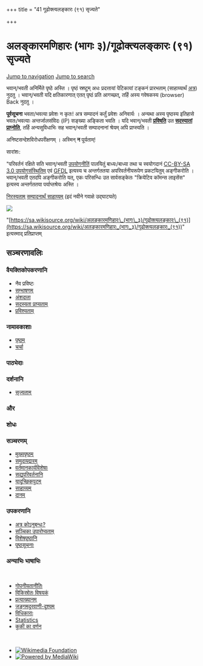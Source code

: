 +++
title = "41 गूढोक्त्यलङ्कारः (९१) सृज्यते"

+++


# अलङ्कारमणिहारः (भागः ३)/गूढोक्त्यलङ्कारः (९१) सृज्यते

[Jump to navigation](#mw-head) [Jump to search](#searchInput)

भवान्/भवती अनिर्मिते पृष्ठे अस्ति । पृष्ठं स्रष्टुम् अधः प्रदत्तायां
पेटिकायां टङ्कनं प्रारभताम् (साहाय्यार्थं
[अत्र](https://www.mediawiki.org/wiki/Special:MyLanguage/Help:Contents))
नुदतु । भवान्/भवती यदि क्षतिकारणात् एतत् पृष्ठं प्रति आगच्छत्, तर्हि
अस्य गवेषकस्य (browser) Back नुदतु ।

**पूर्वसूचना** भवता/भवत्या प्रवेशः न कृतः! अत्र सम्पादनं कर्तुं प्रवेशः
अनिवार्यः । अन्यथा अस्य पृष्ठस्य इतिहासे भवतः/भवत्याः अन्तर्जालसंविदः
(IP) सङ्ख्या अङ्किता भवति । यदि भवान्/भवती
**[प्रविषति](https://sa.wikisource.org/w/index.php?title=%E0%A4%B5%E0%A4%BF%E0%A4%B6%E0%A5%87%E0%A4%B7%E0%A4%83:%E0%A4%B8%E0%A4%A6%E0%A4%B8%E0%A5%8D%E0%A4%AF%E0%A4%AA%E0%A5%8D%E0%A4%B0%E0%A4%B5%E0%A5%87%E0%A4%B6%E0%A4%83&returnto=%E0%A4%85%E0%A4%B2%E0%A4%99%E0%A5%8D%E0%A4%95%E0%A4%BE%E0%A4%B0%E0%A4%AE%E0%A4%A3%E0%A4%BF%E0%A4%B9%E0%A4%BE%E0%A4%B0%E0%A4%83_%28%E0%A4%AD%E0%A4%BE%E0%A4%97%E0%A4%83_%E0%A5%A9%29%2F%E0%A4%97%E0%A5%82%E0%A4%A2%E0%A5%8B%E0%A4%95%E0%A5%8D%E0%A4%A4%E0%A5%8D%E0%A4%AF%E0%A4%B2%E0%A4%99%E0%A5%8D%E0%A4%95%E0%A4%BE%E0%A4%B0%E0%A4%83_%28%E0%A5%AF%E0%A5%A7%29&returntoquery=action%3Dedit%26redlink%3D1)**
उत **[सदस्यातां
प्राप्नोति](https://sa.wikisource.org/w/index.php?title=%E0%A4%B5%E0%A4%BF%E0%A4%B6%E0%A5%87%E0%A4%B7%E0%A4%83:%E0%A4%B2%E0%A5%87%E0%A4%96%E0%A4%BE_%E0%A4%B8%E0%A5%83%E0%A4%9C%E0%A5%8D%E0%A4%AF%E0%A4%A4%E0%A4%BE%E0%A4%AE%E0%A5%8D&returnto=%E0%A4%85%E0%A4%B2%E0%A4%99%E0%A5%8D%E0%A4%95%E0%A4%BE%E0%A4%B0%E0%A4%AE%E0%A4%A3%E0%A4%BF%E0%A4%B9%E0%A4%BE%E0%A4%B0%E0%A4%83_%28%E0%A4%AD%E0%A4%BE%E0%A4%97%E0%A4%83_%E0%A5%A9%29%2F%E0%A4%97%E0%A5%82%E0%A4%A2%E0%A5%8B%E0%A4%95%E0%A5%8D%E0%A4%A4%E0%A5%8D%E0%A4%AF%E0%A4%B2%E0%A4%99%E0%A5%8D%E0%A4%95%E0%A4%BE%E0%A4%B0%E0%A4%83_%28%E0%A5%AF%E0%A5%A7%29&returntoquery=action%3Dedit%26redlink%3D1)**,
तर्हि अन्यसुविधाभिः सह भवान्/भवती सम्पादनानां श्रेयम् अपि प्राप्स्यति ।

अनिष्टसन्देशविरोधपरीक्षणम् । अस्मिन् **न** पूर्यताम्!

सारांशः:

"परिवर्तनं रक्षिते सति भवान्/भवती
[उपयोगनीतिं](https://foundation.wikimedia.org/wiki/Special:MyLanguage/Terms_of_Use)
पालयितुं बाध्यः/बाध्या तथा च स्वयोगदानं [CC-BY-SA 3.0
उपयोगसंस्थितिम्](https://en.wikipedia.org/wiki/Wikipedia:Text_of_Creative_Commons_Attribution-ShareAlike_3.0_Unported_License)
एवं
[GFDL](https://en.wikipedia.org/wiki/Wikipedia:Text_of_the_GNU_Free_Documentation_License)
इत्यस्य च अन्तर्गततया अपरिवर्तनीयरूपेण प्रकटयितुम् अङ्गीकरोति ।
भवान्/भवती एतदपि अङ्गीकरोति यत्, एकः परिसन्धिः उत सार्वसङ्केतः
"क्रियेटिव कॉमन्स लाइसेंस" इत्यस्य अन्तर्गततया पर्याप्तश्रेयः अस्ति ।

[निरस्यताम्](/wiki/%E0%A4%85%E0%A4%B2%E0%A4%99%E0%A5%8D%E0%A4%95%E0%A4%BE%E0%A4%B0%E0%A4%AE%E0%A4%A3%E0%A4%BF%E0%A4%B9%E0%A4%BE%E0%A4%B0%E0%A4%83_(%E0%A4%AD%E0%A4%BE%E0%A4%97%E0%A4%83_%E0%A5%A9)/%E0%A4%97%E0%A5%82%E0%A4%A2%E0%A5%8B%E0%A4%95%E0%A5%8D%E0%A4%A4%E0%A5%8D%E0%A4%AF%E0%A4%B2%E0%A4%99%E0%A5%8D%E0%A4%95%E0%A4%BE%E0%A4%B0%E0%A4%83_(%E0%A5%AF%E0%A5%A7))
[सम्पादनार्थं
साहाय्यम्](https://www.mediawiki.org/wiki/Special:MyLanguage/Help:Editing_pages)
(इदं नवीने गवाक्षे उद्घाट्यते)

![](//sa.wikisource.org/wiki/Special:CentralAutoLogin/start?type=1x1)

"[https://sa.wikisource.org/wiki/अलङ्कारमणिहारः\_(भागः\_३)/गूढोक्त्यलङ्कारः\_(९१)](https://sa.wikisource.org/wiki/अलङ्कारमणिहारः_(भागः_३)/गूढोक्त्यलङ्कारः_(९१))"
इत्यस्माद् प्रतिप्राप्तम्

## सञ्चरणावलिः

### वैयक्तिकोपकरणानि

- नैव प्रविष्टः
- [सम्भाषणम्](/wiki/%E0%A4%B5%E0%A4%BF%E0%A4%B6%E0%A5%87%E0%A4%B7%E0%A4%83:%E0%A4%AE%E0%A4%AE_%E0%A4%B8%E0%A4%AE%E0%A5%8D%E0%A4%AD%E0%A4%BE%E0%A4%B7%E0%A4%A3%E0%A4%AE%E0%A5%8D "एतस्मात् ऐपिसङ्केतात् सम्पादनस्य परिचर्चा । [n]")
- [अंशदाता](/wiki/%E0%A4%B5%E0%A4%BF%E0%A4%B6%E0%A5%87%E0%A4%B7%E0%A4%83:%E0%A4%AE%E0%A4%AE_%E0%A4%AF%E0%A5%8B%E0%A4%97%E0%A4%A6%E0%A4%BE%E0%A4%A8%E0%A4%BE%E0%A4%A8%E0%A4%BF "इस आईपी पते से सम्पादन की सूची [y]")
- [सदस्यता
प्राप्यताम्](/w/index.php?title=%E0%A4%B5%E0%A4%BF%E0%A4%B6%E0%A5%87%E0%A4%B7%E0%A4%83:%E0%A4%B2%E0%A5%87%E0%A4%96%E0%A4%BE_%E0%A4%B8%E0%A5%83%E0%A4%9C%E0%A5%8D%E0%A4%AF%E0%A4%A4%E0%A4%BE%E0%A4%AE%E0%A5%8D&returnto=%E0%A4%85%E0%A4%B2%E0%A4%99%E0%A5%8D%E0%A4%95%E0%A4%BE%E0%A4%B0%E0%A4%AE%E0%A4%A3%E0%A4%BF%E0%A4%B9%E0%A4%BE%E0%A4%B0%E0%A4%83+%28%E0%A4%AD%E0%A4%BE%E0%A4%97%E0%A4%83+%E0%A5%A9%29%2F%E0%A4%97%E0%A5%82%E0%A4%A2%E0%A5%8B%E0%A4%95%E0%A5%8D%E0%A4%A4%E0%A5%8D%E0%A4%AF%E0%A4%B2%E0%A4%99%E0%A5%8D%E0%A4%95%E0%A4%BE%E0%A4%B0%E0%A4%83+%28%E0%A5%AF%E0%A5%A7%29&returntoquery=action%3Dedit%26redlink%3D1 "नूतनसदस्यतां प्राप्य प्रविश्यताम् इति सूच्यते किन्तु न एतद् अनिवार्यम्")
- [प्रविश्यताम्](/w/index.php?title=%E0%A4%B5%E0%A4%BF%E0%A4%B6%E0%A5%87%E0%A4%B7%E0%A4%83:%E0%A4%B8%E0%A4%A6%E0%A4%B8%E0%A5%8D%E0%A4%AF%E0%A4%AA%E0%A5%8D%E0%A4%B0%E0%A4%B5%E0%A5%87%E0%A4%B6%E0%A4%83&returnto=%E0%A4%85%E0%A4%B2%E0%A4%99%E0%A5%8D%E0%A4%95%E0%A4%BE%E0%A4%B0%E0%A4%AE%E0%A4%A3%E0%A4%BF%E0%A4%B9%E0%A4%BE%E0%A4%B0%E0%A4%83+%28%E0%A4%AD%E0%A4%BE%E0%A4%97%E0%A4%83+%E0%A5%A9%29%2F%E0%A4%97%E0%A5%82%E0%A4%A2%E0%A5%8B%E0%A4%95%E0%A5%8D%E0%A4%A4%E0%A5%8D%E0%A4%AF%E0%A4%B2%E0%A4%99%E0%A5%8D%E0%A4%95%E0%A4%BE%E0%A4%B0%E0%A4%83+%28%E0%A5%AF%E0%A5%A7%29&returntoquery=action%3Dedit%26redlink%3D1 "प्रवेशाय प्रोत्सहामहे । परन्तु प्रवेशः अनिवार्यः नास्ति । [o]")

### नामावकाशाः

- [पृष्ठम्](/w/index.php?title=%E0%A4%85%E0%A4%B2%E0%A4%99%E0%A5%8D%E0%A4%95%E0%A4%BE%E0%A4%B0%E0%A4%AE%E0%A4%A3%E0%A4%BF%E0%A4%B9%E0%A4%BE%E0%A4%B0%E0%A4%83_(%E0%A4%AD%E0%A4%BE%E0%A4%97%E0%A4%83_%E0%A5%A9)/%E0%A4%97%E0%A5%82%E0%A4%A2%E0%A5%8B%E0%A4%95%E0%A5%8D%E0%A4%A4%E0%A5%8D%E0%A4%AF%E0%A4%B2%E0%A4%99%E0%A5%8D%E0%A4%95%E0%A4%BE%E0%A4%B0%E0%A4%83_(%E0%A5%AF%E0%A5%A7)&action=edit&redlink=1 "विषययुक्तं पृष्ठं पश्यतु (पृष्ठं न विद्यते) [c]")
- [चर्चा](/w/index.php?title=%E0%A4%B8%E0%A4%AE%E0%A5%8D%E0%A4%AD%E0%A4%BE%E0%A4%B7%E0%A4%A3%E0%A4%AE%E0%A5%8D:%E0%A4%85%E0%A4%B2%E0%A4%99%E0%A5%8D%E0%A4%95%E0%A4%BE%E0%A4%B0%E0%A4%AE%E0%A4%A3%E0%A4%BF%E0%A4%B9%E0%A4%BE%E0%A4%B0%E0%A4%83_(%E0%A4%AD%E0%A4%BE%E0%A4%97%E0%A4%83_%E0%A5%A9)/%E0%A4%97%E0%A5%82%E0%A4%A2%E0%A5%8B%E0%A4%95%E0%A5%8D%E0%A4%A4%E0%A5%8D%E0%A4%AF%E0%A4%B2%E0%A4%99%E0%A5%8D%E0%A4%95%E0%A4%BE%E0%A4%B0%E0%A4%83_(%E0%A5%AF%E0%A5%A7)&action=edit&redlink=1 "विषयसहितानां पृष्ठानां सम्भाषणम् (पृष्ठं न विद्यते) [t]")

### पाठभेदाः

### दर्शनानि

- [सृज्यताम्](/w/index.php?title=%E0%A4%85%E0%A4%B2%E0%A4%99%E0%A5%8D%E0%A4%95%E0%A4%BE%E0%A4%B0%E0%A4%AE%E0%A4%A3%E0%A4%BF%E0%A4%B9%E0%A4%BE%E0%A4%B0%E0%A4%83_(%E0%A4%AD%E0%A4%BE%E0%A4%97%E0%A4%83_%E0%A5%A9)/%E0%A4%97%E0%A5%82%E0%A4%A2%E0%A5%8B%E0%A4%95%E0%A5%8D%E0%A4%A4%E0%A5%8D%E0%A4%AF%E0%A4%B2%E0%A4%99%E0%A5%8D%E0%A4%95%E0%A4%BE%E0%A4%B0%E0%A4%83_(%E0%A5%AF%E0%A5%A7)&action=edit "इदं पृष्ठं सम्पाद्यताम्")

### और

### शोधः

[](/wiki/%E0%A4%AE%E0%A5%81%E0%A4%96%E0%A5%8D%E0%A4%AF%E0%A4%AA%E0%A5%83%E0%A4%B7%E0%A5%8D%E0%A4%A0%E0%A4%AE%E0%A5%8D "मुख्यपृष्ठं गम्यताम्")

### सञ्चरणम्

- [मुख्यपृष्ठम्](/wiki/%E0%A4%AE%E0%A5%81%E0%A4%96%E0%A5%8D%E0%A4%AF%E0%A4%AA%E0%A5%83%E0%A4%B7%E0%A5%8D%E0%A4%A0%E0%A4%AE%E0%A5%8D "मुख्यपृष्ठं गम्यताम् [z]")
- [समुदायद्वारम्](/wiki/%E0%A4%B5%E0%A4%BF%E0%A4%95%E0%A4%BF%E0%A4%B8%E0%A5%8D%E0%A4%B0%E0%A5%8B%E0%A4%A4%E0%A4%83:%E0%A4%B8%E0%A4%AE%E0%A5%81%E0%A4%A6%E0%A4%BE%E0%A4%AF%E0%A4%A6%E0%A5%8D%E0%A4%B5%E0%A4%BE%E0%A4%B0%E0%A4%AE%E0%A5%8D "त्वया प्रकल्पविषये किं कर्तुं शक्यते, कुतः साहाय्यं प्राप्तव्यम्")
- [वर्तमानकार्यविशेषाः](/wiki/%E0%A4%B5%E0%A4%BF%E0%A4%95%E0%A4%BF%E0%A4%B8%E0%A5%8D%E0%A4%B0%E0%A5%8B%E0%A4%A4%E0%A4%83:%E0%A4%B5%E0%A4%B0%E0%A5%8D%E0%A4%A4%E0%A4%AE%E0%A4%BE%E0%A4%A8%E0%A4%95%E0%A4%BE%E0%A4%B0%E0%A5%8D%E0%A4%AF%E0%A4%B5%E0%A4%BF%E0%A4%B6%E0%A5%87%E0%A4%B7%E0%A4%BE%E0%A4%83 "वर्तमानप्रसङ्गानां पृष्ठभूमिका प्राप्यताम्")
- [सद्यपरिवर्तनानि](/wiki/%E0%A4%B5%E0%A4%BF%E0%A4%B6%E0%A5%87%E0%A4%B7%E0%A4%83:%E0%A4%A8%E0%A5%82%E0%A4%A4%E0%A4%A8%E0%A4%AA%E0%A4%B0%E0%A4%BF%E0%A4%B5%E0%A4%B0%E0%A5%8D%E0%A4%A4%E0%A4%A8%E0%A4%BE%E0%A4%A8%E0%A4%BF "नूतनपरिवर्तनानाम् आवलिः [r]")
- [यादृच्छिकपुटम्](/wiki/%E0%A4%B5%E0%A4%BF%E0%A4%B6%E0%A5%87%E0%A4%B7%E0%A4%83:%E0%A4%AF%E0%A4%BE%E0%A4%A6%E0%A5%83%E0%A4%9A%E0%A5%8D%E0%A4%9B%E0%A4%BF%E0%A4%95%E0%A4%AA%E0%A5%83%E0%A4%B7%E0%A5%8D%E0%A4%A0%E0%A4%AE%E0%A5%8D "यादृच्छिकं पृष्ठं दर्श्यताम् [x]")
- [साहाय्यम्](https://www.mediawiki.org/wiki/Special:MyLanguage/Help:Contents "अन्वेषणस्थलम्")
- [दानम्](//donate.wikimedia.org/wiki/Special:FundraiserRedirector?utm_source=donate&utm_medium=sidebar&utm_campaign=C13_sa.wikisource.org&uselang=sa "साहाय्यं क्रियताम्")

### उपकरणानि

- [अत्र
कोऽनुबन्धः?](/wiki/%E0%A4%B5%E0%A4%BF%E0%A4%B6%E0%A5%87%E0%A4%B7%E0%A4%83:%E0%A4%95%E0%A4%BF%E0%A4%AE%E0%A4%A4%E0%A5%8D%E0%A4%B0_%E0%A4%B8%E0%A4%81%E0%A4%B2%E0%A5%8D%E0%A4%B2%E0%A4%97%E0%A5%8D%E0%A4%A8%E0%A4%AE%E0%A5%8D/%E0%A4%85%E0%A4%B2%E0%A4%99%E0%A5%8D%E0%A4%95%E0%A4%BE%E0%A4%B0%E0%A4%AE%E0%A4%A3%E0%A4%BF%E0%A4%B9%E0%A4%BE%E0%A4%B0%E0%A4%83_(%E0%A4%AD%E0%A4%BE%E0%A4%97%E0%A4%83_%E0%A5%A9)/%E0%A4%97%E0%A5%82%E0%A4%A2%E0%A5%8B%E0%A4%95%E0%A5%8D%E0%A4%A4%E0%A5%8D%E0%A4%AF%E0%A4%B2%E0%A4%99%E0%A5%8D%E0%A4%95%E0%A4%BE%E0%A4%B0%E0%A4%83_(%E0%A5%AF%E0%A5%A7) "अत्र सम्बद्धानां सर्वेषां विकिपृष्ठानाम् आवलिः [j]")
- [सञ्चिका
उपारोप्यताम्](//commons.wikimedia.org/wiki/Special:UploadWizard?uselang=sa "सञ्चिकाः उपारोप्यन्ताम् [u]")
- [विशेषपृष्ठानि](/wiki/%E0%A4%B5%E0%A4%BF%E0%A4%B6%E0%A5%87%E0%A4%B7%E0%A4%83:%E0%A4%B5%E0%A4%BF%E0%A4%B6%E0%A5%87%E0%A4%B7%E0%A4%AA%E0%A5%83%E0%A4%B7%E0%A5%8D%E0%A4%A0%E0%A4%BE%E0%A4%A8%E0%A4%BF "सर्वेषां विशेषपृष्ठानाम् आवलिः [q]")
- [पृष्ठसूचनाः](/w/index.php?title=%E0%A4%85%E0%A4%B2%E0%A4%99%E0%A5%8D%E0%A4%95%E0%A4%BE%E0%A4%B0%E0%A4%AE%E0%A4%A3%E0%A4%BF%E0%A4%B9%E0%A4%BE%E0%A4%B0%E0%A4%83_(%E0%A4%AD%E0%A4%BE%E0%A4%97%E0%A4%83_%E0%A5%A9)/%E0%A4%97%E0%A5%82%E0%A4%A2%E0%A5%8B%E0%A4%95%E0%A5%8D%E0%A4%A4%E0%A5%8D%E0%A4%AF%E0%A4%B2%E0%A4%99%E0%A5%8D%E0%A4%95%E0%A4%BE%E0%A4%B0%E0%A4%83_(%E0%A5%AF%E0%A5%A7)&action=info "एतस्य पृष्ठस्य विषये अधिकं विवरणम्")

### अन्याभिः भाषाभिः

&nbsp;

- [गोपनीयतानीतिः](https://foundation.wikimedia.org/wiki/Privacy_policy "wmf:Privacy policy")
- [विकिस्रोतः
विषयकं](/wiki/%E0%A4%AA%E0%A5%8D%E0%A4%B0%E0%A4%95%E0%A4%B2%E0%A5%8D%E0%A4%AA%E0%A4%83:%E0%A4%B5%E0%A4%BF%E0%A4%B7%E0%A4%AF%E0%A5%87 "प्रकल्पः:विषये")
- [प्रत्याख्यानम्](/wiki/%E0%A4%B5%E0%A4%BF%E0%A4%95%E0%A4%BF%E0%A4%B8%E0%A5%8D%E0%A4%B0%E0%A5%8B%E0%A4%A4%E0%A4%83:%E0%A4%B8%E0%A4%BE%E0%A4%AE%E0%A4%BE%E0%A4%A8%E0%A5%8D%E0%A4%AF%E0%A4%82_%E0%A4%AA%E0%A5%8D%E0%A4%B0%E0%A4%A4%E0%A5%8D%E0%A4%AF%E0%A4%BE%E0%A4%96%E0%A5%8D%E0%A4%AF%E0%A4%BE%E0%A4%A8%E0%A4%AE%E0%A5%8D "विकिस्रोतः:सामान्यं प्रत्याख्यानम्")
- [जङ्गमदूरवाणी-दृश्यम्](//sa.m.wikisource.org/w/index.php?title=%E0%A4%85%E0%A4%B2%E0%A4%99%E0%A5%8D%E0%A4%95%E0%A4%BE%E0%A4%B0%E0%A4%AE%E0%A4%A3%E0%A4%BF%E0%A4%B9%E0%A4%BE%E0%A4%B0%E0%A4%83_(%E0%A4%AD%E0%A4%BE%E0%A4%97%E0%A4%83_%E0%A5%A9)/%E0%A4%97%E0%A5%82%E0%A4%A2%E0%A5%8B%E0%A4%95%E0%A5%8D%E0%A4%A4%E0%A5%8D%E0%A4%AF%E0%A4%B2%E0%A4%99%E0%A5%8D%E0%A4%95%E0%A4%BE%E0%A4%B0%E0%A4%83_(%E0%A5%AF%E0%A5%A7)&action=edit&redlink=1&mobileaction=toggle_view_mobile)
- [विधिकाराः](https://www.mediawiki.org/wiki/Special:MyLanguage/How_to_contribute)
- [Statistics](https://stats.wikimedia.org/#/sa.wikisource.org)
- [कुकी का
वर्णन](https://foundation.wikimedia.org/wiki/Cookie_statement)

&nbsp;

- [![Wikimedia
Foundation](/static/images/footer/wikimedia-button.png)](https://wikimediafoundation.org/)
- [![Powered by
MediaWiki](/static/images/footer/poweredby_mediawiki_88x31.png)](https://www.mediawiki.org/)
